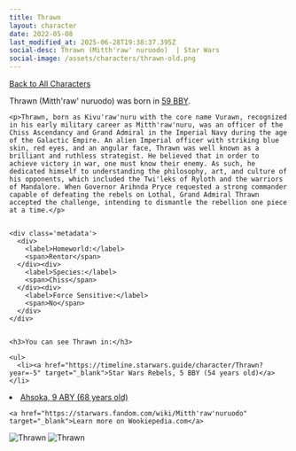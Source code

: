 ```yaml
---
title: Thrawn
layout: character
date: 2022-05-08
last_modified_at: 2025-06-28T19:38:37.395Z
social-desc: Thrawn (Mitth'raw' nuruodo)  | Star Wars
social-image: /assets/characters/thrawn-old.png
---
```

<a href="/character" class="smaller">Back to All Characters</a>

<div class="character-profile container">
  <div class="col-10">
    <p>
    Thrawn (Mitth'raw' nuruodo)             was born in <a href="https://timeline.starwars.guide/character/Thrawn?year=-59" target="_blank">59 BBY</a>.
    </p>

    <p>Thrawn, born as Kivu'raw'nuru with the core name Vurawn, recognized in his early military career as Mitth'raw'nuru, was an officer of the Chiss Ascendancy and Grand Admiral in the Imperial Navy during the age of the Galactic Empire. An alien Imperial officer with striking blue skin, red eyes, and an angular face, Thrawn was well known as a brilliant and ruthless strategist. He believed that in order to achieve victory in war, one must know their enemy. As such, he dedicated himself to understanding the philosophy, art, and culture of his opponents, which included the Twi'leks of Ryloth and the warriors of Mandalore. When Governor Arihnda Pryce requested a strong commander capable of defeating the rebels on Lothal, Grand Admiral Thrawn accepted the challenge, intending to dismantle the rebellion one piece at a time.</p>


    <div class='metadata'>
      <div>
        <label>Homeworld:</label>
        <span>Rentor</span>
      </div><div>
        <label>Species:</label>
        <span>Chiss</span>
      </div><div>
        <label>Force Sensitive:</label>
        <span>No</span>
      </div>
    </div>


    <h3>You can see Thrawn in:</h3>

    <ul>
      <li><a href="https://timeline.starwars.guide/character/Thrawn?year=-5" target="_blank">Star Wars Rebels, 5 BBY (54 years old)</a></li>
  <li><a href="https://timeline.starwars.guide/character/Thrawn?year=9" target="_blank">Ahsoka, 9 ABY (68 years old)</a></li>
    </ul>

    <a href="https://starwars.fandom.com/wiki/Mitth'raw'nuruodo" target="_blank">Learn more on Wookiepedia.com</a>
  </div>
  <div class="character_image col-2">
    <img src="https://timeline.starwars.guide//images/thrawn-old.png" alt="Thrawn" />
    <img src="https://timeline.starwars.guide//images/thrawn.png" alt="Thrawn" />
    <ins class="adsbygoogle"
      style="display:block"
      data-ad-client="ca-pub-6056590143595280"
      data-ad-slot="1622037034"
      data-ad-format="auto"
      data-full-width-responsive="true"></ins>
    <script>
        (adsbygoogle = window.adsbygoogle || []).push({});
    </script>
  </div>
</div>
